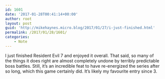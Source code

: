 ```yaml
---
id: 1601
date: '2017-01-28T00:41:14+00:00'
author: root
layout: post
guid: 'http://mikehaynes.micro.blog/2017/01/27/i-just-finished.html'
permalink: /2017/01/28/1601/
categories:
    - Note
---
```


I just finished Resident Evil 7 and enjoyed it overall. That said, so many of the things it does right are almost completely undone by terribly predictable boss battles. Still, it’s an incredible feat to have re-energized the series after so long, which this game certainly did. It’s likely my favourite entry since 3.